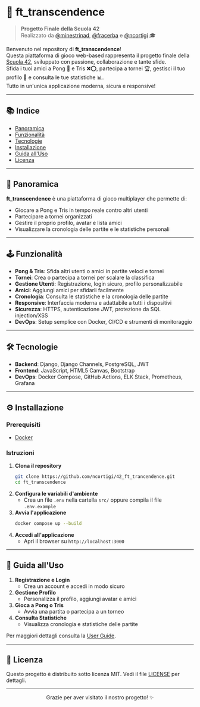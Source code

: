 # 🚀 ft_transcendence

> **Progetto Finale della Scuola 42**  
> Realizzato da [@minestrinad](https://github.com/minestrinad), [@fracerba](https://github.com/fracerba) e [@ncortigi](https://github.com/ncortigi) 🎓

Benvenuto nel repository di **ft_transcendence**!  
Questa piattaforma di gioco web-based rappresenta il progetto finale della [Scuola 42](https://42.fr/), sviluppato con passione, collaborazione e tante sfide.  
Sfida i tuoi amici a Pong 🏓 e Tris ❌⭕, partecipa a tornei 🏆, gestisci il tuo profilo 👤 e consulta le tue statistiche 📊.  
Tutto in un'unica applicazione moderna, sicura e responsive!

---

## 📚 Indice

- [Panoramica](#panoramica)
- [Funzionalità](#funzionalità)
- [Tecnologie](#tecnologie)
- [Installazione](#installazione)
- [Guida all'Uso](#guida-alluso)
- [Licenza](#licenza)

---

## 🌟 Panoramica

**ft_transcendence** è una piattaforma di gioco multiplayer che permette di:

- Giocare a Pong e Tris in tempo reale contro altri utenti
- Partecipare a tornei organizzati
- Gestire il proprio profilo, avatar e lista amici
- Visualizzare la cronologia delle partite e le statistiche personali

---

## 🕹️ Funzionalità

- **Pong & Tris**: Sfida altri utenti o amici in partite veloci e tornei
- **Tornei**: Crea o partecipa a tornei per scalare la classifica
- **Gestione Utenti**: Registrazione, login sicuro, profilo personalizzabile
- **Amici**: Aggiungi amici per sfidarli facilmente
- **Cronologia**: Consulta le statistiche e la cronologia delle partite
- **Responsive**: Interfaccia moderna e adattabile a tutti i dispositivi
- **Sicurezza**: HTTPS, autenticazione JWT, protezione da SQL injection/XSS
- **DevOps**: Setup semplice con Docker, CI/CD e strumenti di monitoraggio

---

## 🛠️ Tecnologie

- **Backend**: Django, Django Channels, PostgreSQL, JWT
- **Frontend**: JavaScript, HTML5 Canvas, Bootstrap
- **DevOps**: Docker Compose, GitHub Actions, ELK Stack, Prometheus, Grafana

---

## ⚙️ Installazione

### Prerequisiti

- [Docker](https://www.docker.com/)

### Istruzioni

1. **Clona il repository**
   ```sh
   git clone https://github.com/ncortigi/42_ft_trancendence.git
   cd ft_transcendence
   ```
2. **Configura le variabili d'ambiente**
   - Crea un file `.env` nella cartella `src/` oppure compila il file `.env.example`
3. **Avvia l'applicazione**
   ```sh
   docker compose up --build
   ```
4. **Accedi all'applicazione**
   - Apri il browser su `http://localhost:3000`

---

## 📖 Guida all'Uso

1. **Registrazione e Login**
   - Crea un account e accedi in modo sicuro
2. **Gestione Profilo**
   - Personalizza il profilo, aggiungi avatar e amici
3. **Gioca a Pong o Tris**
   - Avvia una partita o partecipa a un torneo
4. **Consulta Statistiche**
   - Visualizza cronologia e statistiche delle partite

Per maggiori dettagli consulta la [User Guide](docs/USER_GUIDE.md).

---

## 📄 Licenza

Questo progetto è distribuito sotto licenza MIT. Vedi il file [LICENSE](docs/LICENSE) per dettagli.

---

<div align="center">
  Grazie per aver visitato il nostro progetto! ✨
</div>

